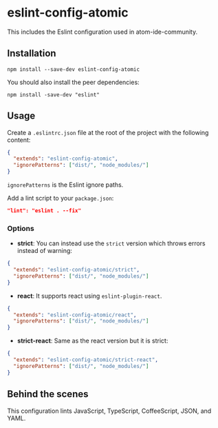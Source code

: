 # eslint-config-atomic

This includes the Eslint configuration used in atom-ide-community.

## Installation
```
npm install --save-dev eslint-config-atomic
```

You should also install the peer dependencies:
```
npm install -save-dev "eslint"
```

## Usage
Create a `.eslintrc.json` file at the root of the project with the following content:
```json
{
  "extends": "eslint-config-atomic",
  "ignorePatterns": ["dist/", "node_modules/"]
}
```
`ignorePatterns` is the Eslint ignore paths.


Add a lint script to your `package.json`:
```json
"lint": "eslint . --fix"
```

### Options
- **strict**:
You can instead use the `strict` version which throws errors instead of warning:
```json
{
  "extends": "eslint-config-atomic/strict",
  "ignorePatterns": ["dist/", "node_modules/"]
}
```

- **react**:
It supports react using `eslint-plugin-react`.
```json
{
  "extends": "eslint-config-atomic/react",
  "ignorePatterns": ["dist/", "node_modules/"]
}
```

- **strict-react**:
Same as the react version but it is strict:
```json
{
  "extends": "eslint-config-atomic/strict-react",
  "ignorePatterns": ["dist/", "node_modules/"]
}
```

## Behind the scenes

This configuration lints JavaScript, TypeScript, CoffeeScript, JSON, and YAML.
